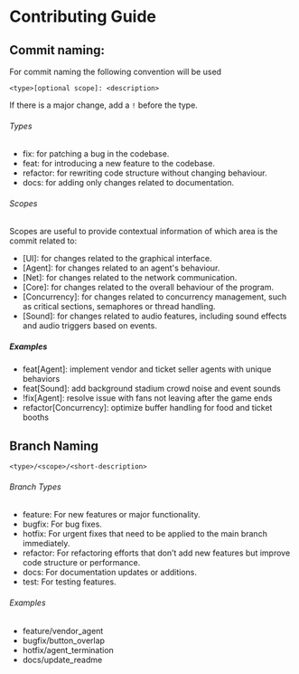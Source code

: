 
# Contributing Guide

## Commit naming:
For commit naming the following convention will be used

`<type>[optional scope]: <description>`

If there is a major change, add a `!` before the type.

###### Types
- fix: for patching a bug in the codebase.
- feat: for introducing a new feature to the codebase.
- refactor: for rewriting code structure without changing behaviour.
- docs: for adding only changes related to documentation.

###### Scopes
Scopes are useful to provide contextual information of which area is the commit related to:
- [UI]: for changes related to the graphical interface.
- [Agent]: for changes related to an agent's behaviour.
- [Net]: for changes related to the network communication.
- [Core]: for changes related to the overall behaviour of the program.
- [Concurrency]: for changes related to concurrency management, such as critical sections, semaphores or thread handling.
- [Sound]: for changes related to audio features, including sound effects and audio triggers based on events.

##### Examples

- feat[Agent]: implement vendor and ticket seller agents with unique behaviors
- feat[Sound]: add background stadium crowd noise and event sounds
- !fix[Agent]: resolve issue with fans not leaving after the game ends
- refactor[Concurrency]: optimize buffer handling for food and ticket booths

## Branch Naming

`<type>/<scope>/<short-description>`

###### Branch Types
- feature: For new features or major functionality.
- bugfix: For bug fixes.
- hotfix: For urgent fixes that need to be applied to the main branch immediately.
- refactor: For refactoring efforts that don’t add new features but improve code structure or performance.
- docs: For documentation updates or additions.
- test: For testing features.

###### Examples
- feature/vendor_agent
- bugfix/button_overlap
- hotfix/agent_termination
- docs/update_readme
